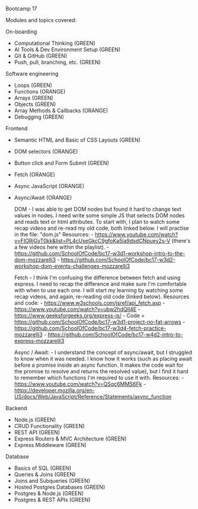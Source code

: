 
Bootcamp 17

Modules and topics covered:

On-boarding
- Computational Thinking (GREEN)
- AI Tools & Dev Environment Setup (GREEN)
- Git & GitHub (GREEN)
- Push, pull, branching, etc. (GREEN)

Software engineering
- Loops (GREEN)
- Functions (ORANGE)
- Arrays (GREEN)
- Objects (GREEN)
- Array Methods & Callbacks (ORANGE)
- Debugging (GREEN)

Frontend
- Semantic HTML and Basic of CSS Layouts (GREEN)
- DOM selectors (ORANGE)
- Button click and Form Submit (GREEN)
- Fetch (ORANGE)
- Async JavaScript (ORANGE)
- Async/Await (ORANGE)

    DOM
        - I was able to get DOM nodes but found it hard to change text values in nodes. I need write some simple JS that selects DOM nodes and reads text or html attributes. To start with, I plan to watch some recap videos and re-read my old code, both linked below. I will practise in the file: "dom.js"
      Resources:
        - https://www.youtube.com/watch?v=FIORjGvT0kk&list=PL4cUxeGkcC9gfoKa5la9dsdCNpuey2s-V (there's a few videos here within the playlist).
        - https://github.com/SchoolOfCode/bc17-w3d1-workshop-intro-to-the-dom-mozzarelli3
        - https://github.com/SchoolOfCode/bc17-w3d2-workshop-dom-events-challenges-mozzarelli3
 
    Fetch
        - I think I'm confusing the difference between fetch and using express. I need to recap the difference and make sure I'm comfortable with when to use each one. I will start my learning by watching some recap videos, and again, re-reading old code (linked below). 
      Resources and code:
        - https://www.w3schools.com/jsref/api_fetch.asp
        - https://www.youtube.com/watch?v=ubw2hdQIl4E
        - https://www.geeksforgeeks.org/express-js/
        - Code = https://github.com/SchoolOfCode/bc17-w3d1-project-no-fat-arrows
            - https://github.com/SchoolOfCode/bc17-w3d4-fetch-practice-mozzarelli3
            - https://github.com/SchoolOfCode/bc17-w4d2-intro-to-express-mozzarelli3


    Async / Await:
        - I understand the concept of async/await, but I struggled to know when it was needed. I know how it works (such as placing await before a promise inside an async function. It makes the code wait for the promise to resolve and returns the resolved value), but I find it hard to remember which functions I'm required to use it with.
      Resources:
        - https://www.youtube.com/watch?v=QSqc6MMS6Fk
        - https://developer.mozilla.org/en-US/docs/Web/JavaScript/Reference/Statements/async_function


Backend
- Node.js (GREEN)
- CRUD Functionality (GREEN)
- REST API (GREEN)
- Express Routers & MVC Architecture (GREEN)
- Express Middleware (GREEN)

Database
- Basics of SQL (GREEN)
- Queries & Joins (GREEN)
- Joins and Subqueries (GREEN)
- Hosted Postgres Databases (GREEN)
- Postgres & Node.js (GREEN)
- Postgres & REST APIs (GREEN)



